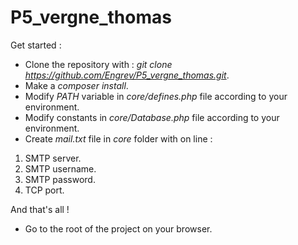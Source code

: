 # P5_vergne_thomas

Get started :
- Clone the repository with : _git clone https://github.com/Engrev/P5_vergne_thomas.git_.
- Make a _composer install_.
- Modify _PATH_ variable in _core/defines.php_ file according to your environment.
- Modify constants in _core/Database.php_ file according to your environment.
- Create _mail.txt_ file in _core_ folder with on line :
1. SMTP server.
2. SMTP username.
3. SMTP password.
4. TCP port.

And that's all !
- Go to the root of the project on your browser.